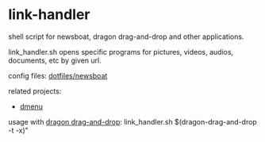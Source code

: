 # link-handler

shell script for newsboat, dragon drag-and-drop and other applications.

link_handler.sh opens specific programs for pictures, videos, audios, documents, etc by given url.

config files: [dotfiles/newsboat](https://github.com/mrdotx/dotfiles/tree/master/.config/newsboat)

related projects:

- [dmenu](https://github.com/mrdotx/dmenu)

usage with [dragon drag-and-drop](https://github.com/mwh/dragon): link_handler.sh $(dragon-drag-and-drop -t -x)"
